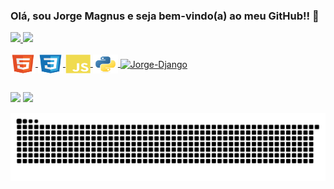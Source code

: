 ### Olá, sou Jorge Magnus e seja bem-vindo(a) ao meu GitHub!! 👋

<!--Referente ao dois quadros de status do gitHub--> 
 <div>
  <a href="https://github.com/jorgemagnus">
  <img height="150em" src="https://github-readme-stats.vercel.app/api?username=jorgemagnus&show_icons=true&theme=dracula&include_all_commits=true&count_private=true"/>
  <img height="150em" src="https://github-readme-stats.vercel.app/api/top-langs/?username=jorgemagnus&layout=compact&langs_count=7&theme=dracula"/>
</div>  
  
<!--imagens do que estou estudando-->   
<div style="display: inline_block"><br>  
  <img align="center" alt="Rafa-HTML" height="30" width="40" src="https://raw.githubusercontent.com/devicons/devicon/master/icons/html5/html5-original.svg">
  <img align="center" alt="Rafa-CSS" height="30" width="40" src="https://raw.githubusercontent.com/devicons/devicon/master/icons/css3/css3-original.svg">
  <img align="center" alt="Rafa-Js" height="30" width="40" src="https://raw.githubusercontent.com/devicons/devicon/master/icons/javascript/javascript-plain.svg">
  <img align="center" alt="Rafa-Python" height="30" width="40" src="https://raw.githubusercontent.com/devicons/devicon/master/icons/python/python-original.svg">
  <img align="center" alt="Jorge-Django" height="30" width="40" src="https://https://github.com/jorgemagnus/icones/tree/main/png/icon_django.png">
</div>

 ##
  
<div> 
  <a href="https://instagram.com/magnusjorge" target="_blank"><img src="https://img.shields.io/badge/-Instagram-%23E4405F?style=for-the-badge&logo=instagram&logoColor=white" target="_blank"></a>   
  <a href="https://www.linkedin.com/in/jorge-magnus-antunino-0a458522" target="_blank"><img src="https://img.shields.io/badge/-LinkedIn-%230077B5?style=for-the-badge&logo=linkedin&logoColor=white" target="_blank"></a>
  
 ![Snake animation](https://github.com/jorgemagnus/jorgemagnus/blob/output/github-contribution-grid-snake.svg)
  
</div>

